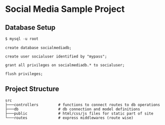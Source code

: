 # Social Media Sample Project

## Database Setup

```sql
$ mysql -u root
```

```mysql
create database socialmediadb;

create user socialuser identified by "mypass";

grant all privileges on socialmediadb.* to socialuser;

flush privileges;
```

## Project Structure

```shell
src
├───controllers         # functions to connect routes to db operations
├───db                  # db connection and model definitions
├───public              # html/css/js files for static part of site
└───routes              # express middlewares (route wise)
```
